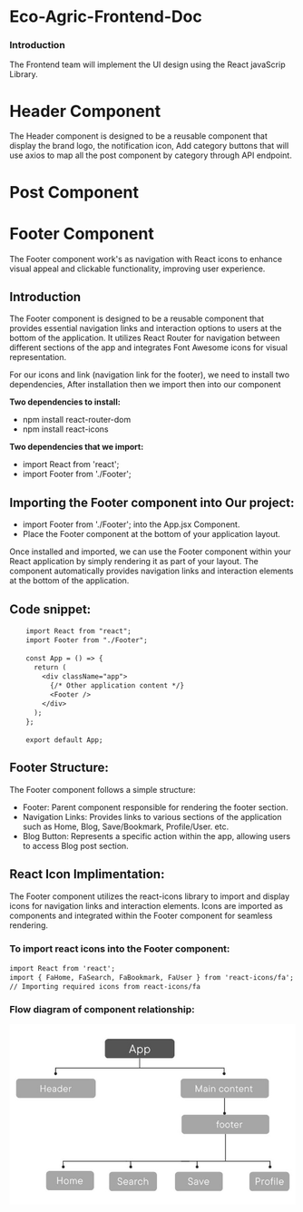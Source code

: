 # Eco-Agric-Frontend-Doc
### Introduction
The Frontend team will implement the UI design using the React javaScrip Library.

# Header Component
The Header component is designed to be a reusable component that display the brand logo, the notification icon, Add category buttons that will use axios
to map all the post component by category through API endpoint.

# Post Component

# Footer Component
The Footer component work's as navigation with React icons to enhance visual appeal and clickable functionality, improving user experience.

## Introduction
The Footer component is designed to be a reusable component that provides essential navigation links and interaction options to users at 
the bottom of the application. It utilizes React Router for navigation between different sections of the app and integrates Font Awesome icons for visual representation.

For our icons and link (navigation link for the footer), we need to install two dependencies, After installation then we import then into our component

**Two dependencies to install:**
- npm install react-router-dom
- npm install react-icons

**Two dependencies that we import:**
- import React from 'react';
- import Footer from './Footer';

## Importing the Footer component into Our project:
- import Footer from './Footer'; into the App.jsx Component.
- Place the Footer component at the bottom of your application layout.

Once installed and imported, we can use the Footer component within your React application by simply rendering it as part of your layout.
The component automatically provides navigation links and interaction elements at the bottom of the application.

## Code snippet:
```
    import React from "react";
    import Footer from "./Footer";
   
    const App = () => {
      return (
        <div className="app">
          {/* Other application content */}
          <Footer />
        </div>
      );
    };
    
    export default App;
```

## Footer Structure:
The Footer component follows a simple structure:

- Footer: Parent component responsible for rendering the footer section.
- Navigation Links: Provides links to various sections of the application such as Home, Blog, Save/Bookmark, Profile/User. etc.
- Blog Button: Represents a specific action within the app, allowing users to access Blog post section.

## React Icon Implimentation:
The Footer component utilizes the react-icons library to import and display icons for navigation links and interaction elements. 
Icons are imported as components and integrated within the Footer component for seamless rendering.

### To import react icons into the Footer component:

```
import React from 'react';
import { FaHome, FaSearch, FaBookmark, FaUser } from 'react-icons/fa'; // Importing required icons from react-icons/fa
```

### Flow diagram of component relationship:
![flowdiagram!](images/flow-daigram.jpg)
